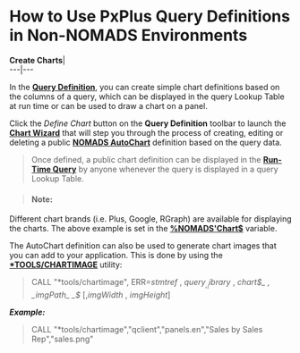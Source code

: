 # How to Use PxPlus Query Definitions in Non-NOMADS Environments

**Create Charts**|   
---|---  
  
In the **[Query Definition](../NOMADS%20Graphical%20Application/Dictionary-Based%20Development/Query%20Subsystem/Query%20Definition.md)**, you can create simple chart definitions based on the columns of a query, which can be displayed in the query Lookup Table at run time or can be used to draw a chart on a panel.

Click the _Define Chart_ button on the **Query Definition** toolbar to launch the **[Chart Wizard](../NOMADS%20AutoChart/Defining%20and%20Displaying%20an%20AutoChart.htm#Welcome)** that will step you through the process of creating, editing or deleting a public **[NOMADS AutoChart](../NOMADS%20AutoChart/Introduction.md)** definition based on the query data.

> Once defined, a public chart definition can be displayed in the **[Run-Time Query](../NOMADS%20Graphical%20Application/Dictionary-Based%20Development/Query%20Subsystem/Run-time%20Query.md)** by anyone whenever the query is displayed in a query Lookup Table.

> #### **Note:**  
Different chart brands (i.e. Plus, Google, RGraph) are available for displaying the charts. The above example is set in the **[%NOMADS'Chart$](../NOMADS%20Graphical%20Application/Appendix/NOMADS%20Variables/Overview.htm#chart)** variable.

The AutoChart definition can also be used to generate chart images that you can add to your application. This is done by using the **[*TOOLS/CHARTIMAGE](../utilities/chart_image.md)** utility:

> CALL "*tools/chartimage", ERR=_stmtref_ , _query$_ , _library$_ , _chart$_ , _imgPath_ _$_ [,_imgWidth_ , _imgHeight_]

**_Example:_**

> CALL "*tools/chartimage","qclient","panels.en","Sales by Sales Rep","sales.png"

> 

